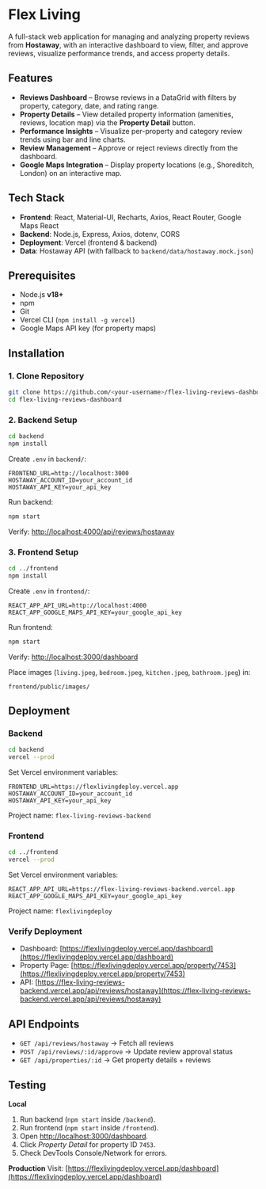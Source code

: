 # Flex Living

A full-stack web application for managing and analyzing property reviews from **Hostaway**, with an interactive dashboard to view, filter, and approve reviews, visualize performance trends, and access property details.

## Features

* **Reviews Dashboard** – Browse reviews in a DataGrid with filters by property, category, date, and rating range.
* **Property Details** – View detailed property information (amenities, reviews, location map) via the **Property Detail** button.
* **Performance Insights** – Visualize per-property and category review trends using bar and line charts.
* **Review Management** – Approve or reject reviews directly from the dashboard.
* **Google Maps Integration** – Display property locations (e.g., Shoreditch, London) on an interactive map.

## Tech Stack

* **Frontend**: React, Material-UI, Recharts, Axios, React Router, Google Maps React
* **Backend**: Node.js, Express, Axios, dotenv, CORS
* **Deployment**: Vercel (frontend & backend)
* **Data**: Hostaway API (with fallback to `backend/data/hostaway.mock.json`)

## Prerequisites

* Node.js **v18+**
* npm
* Git
* Vercel CLI (`npm install -g vercel`)
* Google Maps API key (for property maps)

## Installation

### 1. Clone Repository

```bash
git clone https://github.com/<your-username>/flex-living-reviews-dashboard.git
cd flex-living-reviews-dashboard
```

### 2. Backend Setup

```bash
cd backend
npm install
```

Create `.env` in `backend/`:

```env
FRONTEND_URL=http://localhost:3000
HOSTAWAY_ACCOUNT_ID=your_account_id
HOSTAWAY_API_KEY=your_api_key
```

Run backend:

```bash
npm start
```

Verify: [http://localhost:4000/api/reviews/hostaway](http://localhost:4000/api/reviews/hostaway)

### 3. Frontend Setup

```bash
cd ../frontend
npm install
```

Create `.env` in `frontend/`:

```env
REACT_APP_API_URL=http://localhost:4000
REACT_APP_GOOGLE_MAPS_API_KEY=your_google_api_key
```

Run frontend:

```bash
npm start
```

Verify: [http://localhost:3000/dashboard](http://localhost:3000/dashboard)

Place images (`living.jpeg`, `bedroom.jpeg`, `kitchen.jpeg`, `bathroom.jpeg`) in:

```
frontend/public/images/
```

## Deployment

### Backend

```bash
cd backend
vercel --prod
```

Set Vercel environment variables:

```env
FRONTEND_URL=https://flexlivingdeploy.vercel.app
HOSTAWAY_ACCOUNT_ID=your_account_id
HOSTAWAY_API_KEY=your_api_key
```

Project name: `flex-living-reviews-backend`

### Frontend

```bash
cd ../frontend
vercel --prod
```

Set Vercel environment variables:

```env
REACT_APP_API_URL=https://flex-living-reviews-backend.vercel.app
REACT_APP_GOOGLE_MAPS_API_KEY=your_google_api_key
```

Project name: `flexlivingdeploy`


### Verify Deployment

* Dashboard: [https://flexlivingdeploy.vercel.app/dashboard](https://flexlivingdeploy.vercel.app/dashboard)
* Property Page: [https://flexlivingdeploy.vercel.app/property/7453](https://flexlivingdeploy.vercel.app/property/7453)
* API: [https://flex-living-reviews-backend.vercel.app/api/reviews/hostaway](https://flex-living-reviews-backend.vercel.app/api/reviews/hostaway)


## API Endpoints

* `GET /api/reviews/hostaway` → Fetch all reviews
* `POST /api/reviews/:id/approve` → Update review approval status
* `GET /api/properties/:id` → Get property details + reviews

## Testing

**Local**

1. Run backend (`npm start` inside `/backend`).
2. Run frontend (`npm start` inside `/frontend`).
3. Open [http://localhost:3000/dashboard](http://localhost:3000/dashboard).
4. Click *Property Detail* for property ID `7453`.
5. Check DevTools Console/Network for errors.

**Production**
Visit: [https://flexlivingdeploy.vercel.app/dashboard](https://flexlivingdeploy.vercel.app/dashboard)
